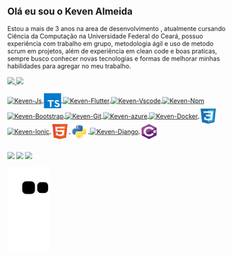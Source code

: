 ## Olá eu sou o Keven Almeida
<div>
    Estou a mais de 3 anos na area de desenvolvimento , 
    atualmente cursando Ciência da Computação na Universidade Federal do Ceará, possuo experiência com trabalho em grupo, metodologia ágil e uso de metodo scrum em projetos, além de experiência em clean code e boas praticas, sempre busco conhecer novas tecnologias e formas de melhorar minhas habilidades para agregar no meu trabalho.
</div><br>
<div>
    <a href="https://github.com/keven-almeida">
    <img height="180em" src="https://github-readme-stats.vercel.app/api?username=keven-almeida&show_icons=true_color=fff&icon_color=79ff97&text_color=9f9f9f&bg_color=151515"/>
    <img height="180em" src="https://github-readme-stats.vercel.app/api/top-langs/?username=keven-almeida&show_icons=true_color=fff&icon_color=79ff97&text_color=9f9f9f&bg_color=151515"   />
</div>

<div style="display: inline_block"><br>
    <img align="center" alt="Keven-Js" height="35" width="40" src="https://cdn.jsdelivr.net/gh/devicons/devicon/icons/javascript/javascript-original.svg" />
    <img align="center" alt="Keven-Ts" height="35" width="40" src="https://raw.githubusercontent.com/devicons/devicon/master/icons/typescript/typescript-plain.svg">
    <img align="center" alt="Keven-Flutter" height="35" width="40" src="https://cdn.jsdelivr.net/gh/devicons/devicon/icons/flutter/flutter-original.svg" />
    <img align="center" alt="Keven-Vscode" height="35" width="40" src="https://cdn.jsdelivr.net/gh/devicons/devicon/icons/vscode/vscode-original.svg" />
    <img align="center" alt="Keven-Npm" height="35" width="40" src="https://cdn.jsdelivr.net/gh/devicons/devicon/icons/npm/npm-original-wordmark.svg" />
    <img align="center" alt="Keven-Bootstrap" height="35" width="40" src="https://cdn.jsdelivr.net/gh/devicons/devicon/icons/bootstrap/bootstrap-original.svg" />
    <img align="center" alt="Keven-Git" height="35" width="40" src="https://cdn.jsdelivr.net/gh/devicons/devicon/icons/git/git-original-wordmark.svg" />
    <img align="center" alt="Keven-azure" height="35" width="40" src="https://cdn.jsdelivr.net/gh/devicons/devicon/icons/azure/azure-original.svg" />
    <img align="center" alt="Keven-Docker" height="35" width="40" src="https://cdn.jsdelivr.net/gh/devicons/devicon/icons/docker/docker-original.svg" />
    <img align="center" alt="Keven-CSS" height="35" width="40" src="https://raw.githubusercontent.com/devicons/devicon/master/icons/css3/css3-original.svg">
    <img align="center" alt="Keven-Ionic" height="35" width="40" src="https://cdn.jsdelivr.net/gh/devicons/devicon/icons/ionic/ionic-original.svg" />
    <img align="center" alt="Keven-HTML" height="35" width="40" src="https://raw.githubusercontent.com/devicons/devicon/master/icons/html5/html5-original.svg">
    <img align="center" alt="Keven-Python" height="35" width="40" src="https://raw.githubusercontent.com/devicons/devicon/master/icons/python/python-original.svg"/>
    <img align="center" alt="Keven-Django" height="35" width="40" src="https://cdn.jsdelivr.net/gh/devicons/devicon/icons/django/django-plain-wordmark.svg" />
    <img align="center" alt="Keven-Csharp" height="35" width="40" src="https://raw.githubusercontent.com/devicons/devicon/master/icons/csharp/csharp-original.svg">
</div>

  ##

<div> 
    <a href="https://instagram.com/keven_almeida77" target="_blank"><img src="https://img.shields.io/badge/-Instagram-%23E4405F?style=for-the-badge&logo=instagram&logoColor=white" target="_blank"></a>
    <a href = "mailto:keven.almeida.8179@gmail.com"><img src="https://img.shields.io/badge/-Gmail-%23333?style=for-the-badge&logo=gmail&logoColor=white" target="_blank"></a>
    <a href="https://www.linkedin.com/in/keven-almeida" target="_blank"><img src="https://img.shields.io/badge/-LinkedIn-%230077B5?style=for-the-badge&logo=linkedin&logoColor=white" target="_blank"></a> 
    
![Snake animation](https://github.com/keven-almeida/keven-almeida/blob/output/github-contribution-grid-snake.svg)
 
</div>




